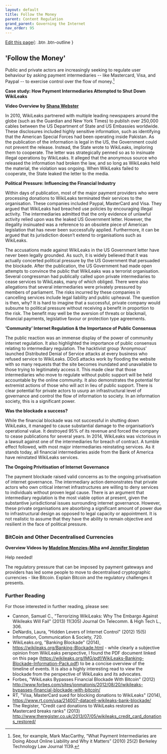 ```yaml
---
layout: default
title: Follow the Money
parent: Content Regulation
grand_parent: Governing the Internet
nav_order: 95
---
```

[Edit this page](https://github.com/nicsuzor/wikijuris/blob/master/cyberlaw/follow_the_money.markdown){: .btn .btn-outline }

## 'Follow the Money'

Public and private actors are increasingly seeking to regulate user behaviour by asking payment intermediaries -- like Mastercard, Visa, and Paypal -- to exercise control over the flow of money.[^AUTOREPLACEDSeeforexampleMarkMacCarthyWhatPaymentIntermediariesareDoingAboutOnlineLiabilityandWhyitMatters2010252BerkeleyTechnologyLawJournal1139AUTOREPLACED]


[^AUTOREPLACEDSeeforexampleMarkMacCarthyWhatPaymentIntermediariesareDoingAboutOnlineLiabilityandWhyitMatters2010252BerkeleyTechnologyLawJournal1139AUTOREPLACED]: See, for example, Mark MacCarthy, “What Payment Intermediaries are Doing About Online Liability and Why it Matters” (2010) 25(2) Berkeley Technology Law Journal 1139.



**Case study: How Payment Intermediaries Attempted to Shut Down WikiLeaks**

**Video Overview by [Shana Webster](https://www.youtube.com/watch?v=PX4GMHz3QTA)**

In 2010, WikiLeaks partnered with multiple leading newspapers around the globe (such as the Guardian and New York Times) to publish over 250,000 cables between the US Department of State and US Embassies worldwide. These disclosures included highly sensitive information, such as identifying that the American Special Forces had been operating inside Pakistan. As the publication of the information is legal in the US, the Government could not prevent the release. Instead, the State wrote to WikiLeaks, imploring them to cooperate. The letter was strategically penned so as to insinuate illegal operations by WikiLeaks. It alleged that the anonymous source who released the information had broken the law, and so long as WikiLeaks held the material, the violation was ongoing. When WikiLeaks failed to cooperate, the State leaked the letter to the media.

**Political Pressure: Influencing the Financial Industry**

Within days of publication, most of the major payment providers who were processing donations to WikiLeaks terminated their services to the organisation. These companies included Paypal, MasterCard and Visa. They argued that WikiLeaks had breached use policies by encouraging illegal activity. The intermediaries admitted that the only evidence of unlawful activity relied upon was the leaked US Government letter. However, the illegality insinuated was a reference to an obsolete piece of American legislation that has never been successfully applied. Furthermore, it can be argued that its jurisdiction doesn’t extend to organisations such as WikiLeaks.

The accusations made against WikiLeaks in the US Government letter have never been legally grounded. As such, it is widely believed that it was actually concerted political pressure by the US Government that persuaded the blockade. After the publication, the US Government had made open attempts to convince the public that WikiLeaks was a terrorist organisation. Several congressman had publically called upon private intermediaries to cease services to WikiLeaks, many of which obliged. There were also allegations that several intermediaries were privately pressured by members of parliament. The risks incurred by these companies in cancelling services include legal liability and public upheaval. The question is then, why? It is hard to imagine that a successful, private company would subsume to political pressure without receiving a benefit in proportion to the risk. The benefit may well be the aversion of threats or blackmail, financial payments, legislative favour or protection type agreements.

**‘Community’ Internet Regulation & the Importance of Public Consensus**

The public reaction was an immense display of the power of community internet regulation. It also highlighted the importance of public consensus relating to intermediary regulation. The hacktivist group ‘Anonymous’ launched Distributed Denial of Service attacks at every business who refused service to WikiLeaks. DDoS attacks work by flooding the website with so many requests that the site becomes inundated and unavailable to those trying to legitimately access it. This made clear that those intermediaries who move to regulate without public support will be held accountable by the online community. It also demonstrates the potential for extremist actions of those who will act in lieu of public support. There is clear potential for private actors to usurp an infrastructural level of governance and control the flow of information to society. In an information society, this is a significant power.

**Was the blockade a success?**

While the financial blockade was not successful in shutting down WikiLeaks, it managed to cause substantial damage to the organisation’s operational value. It destroyed 95% of its revenue and forced the company to cease publications for several years. In 2014, WikiLeaks was victorious in a lawsuit against one of the intermediaries for breach of contract. A tumble effect followed, with most major intermediaries reinstating services. As it stands today, all financial intermediaries aside from the Bank of America have reinstated WikiLeaks services.

**The Ongoing Privitisation of Internet Governance**

The payment blockade raised valid concerns as to the ongoing privatisation of internet governance. The intermediary action demonstrates that private actors who own critical internet infrastructures are willing to deny services to individuals without proven legal cause. There is an argument that intermediary regulation is the most viable option at present, given the substantive jurisdictional issues surrounding internet governance. However, these private organisations are absorbing a significant amount of power due to infrastructural design as opposed to legal capacity or appointment. It is not realistic to assume that they have the ability to remain objective and resilient in the face of political pressure.

### BitCoin and Other Decentralised Currencies 

**Overview Videos by [Madeline Menzies-Miha](https://www.youtube.com/watch?v=ZtKDE7ReN2g) and [Jennifer Singleton](https://www.youtube.com/watch?v=ylN9uPK6bIo)**

Help needed!


The regulatory pressure that can be imposed by payment gateways and providers has led some people to move to decentralised cryptographic currencies - like Bitcoin. Explain Bitcoin and the regulatory challenges it presents.


### Further Reading

For those interested in further reading, please see:

* Cannon, Samuel C., "Terrorizing WikiLeaks: Why The Embargo Against Wikileaks Will Fail" (2013) 11(305) Journal On Telecomm. & High Tech L., 306.
* DeNardis, Laura, "Hidden Levers of Internet Control" (2012) 15(5) Information, Communication & Society, 720.
* WikiLeaks.org, "Banking Blockade" (2014), https://wikileaks.org/Banking-Blockade.html - while clearly a subjective opinion from WikiLeaks perspective, I found the PDF document linked on this page (https://wikileaks.org/IMG/pdf/WikiLeaks-Banking-Blockade-Information-Pack.pdf) to be a concise overview of the timeline of events. It is also a highly interesting read to view the blockade from the perspective of WikiLeaks and its advocates.
* Forbes, "WikiLeaks Bypasses Financial Blockade With Bitcoin" (2012) http://www.forbes.com/sites/jonmatonis/2012/08/20/wikileaks-bypasses-financial-blockade-with-bitcoin/
* RT, "Visa, MasterCard sued for blocking donations to WikiLeaks" (2014), https://www.rt.com/usa/214007-datacell-wikileaks-bank-blockade/
* The Register, "Credit card donations to WikiLeaks restored as Mastercard breaks ranks" (2013) http://www.theregister.co.uk/2013/07/05/wikileaks_credit_card_donations_restored/
